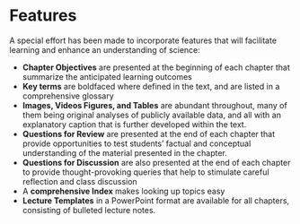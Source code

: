 # Features

A special effort has been made to incorporate features that will facilitate learning and enhance an understanding of science:

* **Chapter Objectives** are presented at the beginning of each chapter that summarize the anticipated learning outcomes
* **Key terms** are boldfaced where defined in the text, and are listed in a comprehensive glossary
* **Images, Videos Figures, and Tables** are abundant throughout, many of them being original analyses of publicly available data, and all with an explanatory caption that is further developed within the text.
* **Questions for Review** are presented at the end of each chapter that provide opportunities to test students’ factual and conceptual understanding of the material presented in the chapter.
* **Questions for Discussion** are also presented at the end of each chapter to provide thought-provoking queries that help to stimulate careful reflection and class discussion
* A **comprehensive Index** makes looking up topics easy
* **Lecture Templates** in a PowerPoint format are available for all chapters, consisting of bulleted lecture notes.

